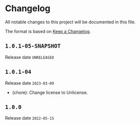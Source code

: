 # Changelog

All notable changes to this project will be documented in this file.

The format is based on [Keep a Changelog](https://keepachangelog.com/en/1.0.0/).

## `1.0.1-05-SNAPSHOT`

Release date `UNRELEASED`



## `1.0.1-04`

Release date `2023-03-09`

- (chore): Change license to Unlicense.

## `1.0.0`

Release date `2022-05-15`
